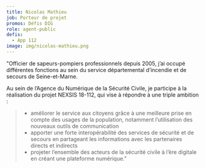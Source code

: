 ```yaml
---
title: Nicolas Mathieu
job: Porteur de projet
promos: Défis DIG
role: agent-public
defis:
  - App 112
image: img/nicolas-mathieu.png
---
```

"Officier de sapeurs-pompiers professionnels depuis 2005, j’ai occupé différentes fonctions au sein du service départemental d’incendie et de secours de Seine-et-Marne.

Au sein de l’Agence du Numérique de la Sécurité Civile, je participe à la réalisation du projet NEXSIS 18-112, qui vise à répondre à une triple ambition : 

> * améliorer le service aux citoyens grâce à une meilleure prise en compte des usages de la population, notamment l’utilisation des nouveaux outils de communication 
> * apporter une forte interopérabilité des services de sécurité et de secours en partageant les informations avec les partenaires directs et indirects 
> * projeter l’ensemble des acteurs de la sécurité civile à l’ère digitale en créant une plateforme numérique."
>
>